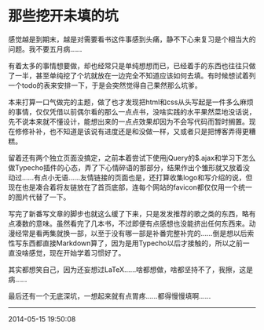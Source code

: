 # 那些挖开未填的坑

感觉越是到期末，越是对需要看书这件事感到头痛，静不下心来复习是个相当大的问题。我不要五月病……

有着太多的事情想要做，却也经常只是单纯想想而已，已经着手的东西也往往只做了一半，甚至单纯挖了个坑就放在一边完全不知道应该如何去填。有时候想试着列一个todo的表来安排一下，于是会突然觉得自己果然那么坑爹。

本来打算一口气做完的主题，做了也才发现把html和css从头写起是一件多么麻烦的事情，仅仅凭借以前偶尔看的那么一点点书，没啥实践的水平果然菜地没话说，先不说本来就不懂设计，能想出来的一点点效果却因为不会写代码而暂时搁置。现在修修补补，也不知道是该说有进度还是和没做一样，又或者只是把博客弄得更糟糕。

留着还有两个独立页面没搞定，之前本着尝试下使用jQuery的$.ajax和学习下怎么做Typecho插件的心态，弄了下心情碎语的那部分，结果作出个雏形就又放着没动过……有点小无语……友情链接的页面也是，还打算收集logo和写介绍的说，但现在也是凑合着将友链放在了首页底部，连每个网站的favicon都仅仅用一个统一的图片代替了一下。

写完了新番写文章的脚步也就这么缓了下来，只是发发推荐的歌之类的东西，略有点凑数的意味。虽然看完了几本书，不过即便有点感想也没能挤出任何东西来。动漫经常是看两集就换一部，以至于没有哪一部是补番完整补完的……倒是想以后索性写东西都直接Markdown算了，因为是用Typecho以后才接触的，所以之前一直没啥感觉，现在开始学着习惯好了。

其实都想笑自己，因为还妄想过LaTeX……啥都想做，啥都坚持不了，我擦，这是病……

最后还有一个无底深坑，一想起来就有点胃疼……都得慢慢填啊……

----------

2014-05-15 19:50:08
